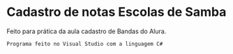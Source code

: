 # Cadastro de notas Escolas de Samba

Feito para prática da aula cadastro de Bandas do Alura.

```
Programa feito no Visual Studio com a linguagem C#
```
